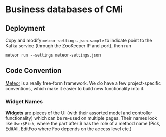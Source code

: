 # Business databases of CMi

## Deployment

Copy and modify `meteor-settings.json.sample` to indicate point to the
Kafka service (through the ZooKeeper IP and port), then run

```
meteor run --settings meteor-settings.json
```

## Code Convention

[Meteor](https://www.meteor.com/) is a really free-form framework. We
do have a few project-specific conventions, which make it easier to
build new functionality into it.

### Widget Names

**Widgets** are pieces of the UI (with their assorted model and
controller functionality) which can be re-used on multiple pages.
Their names look like `User$Pick`, where the part after $ has the role
of a method name (Pick, EditAll, EditFoo where Foo depends on the
access level etc.)
